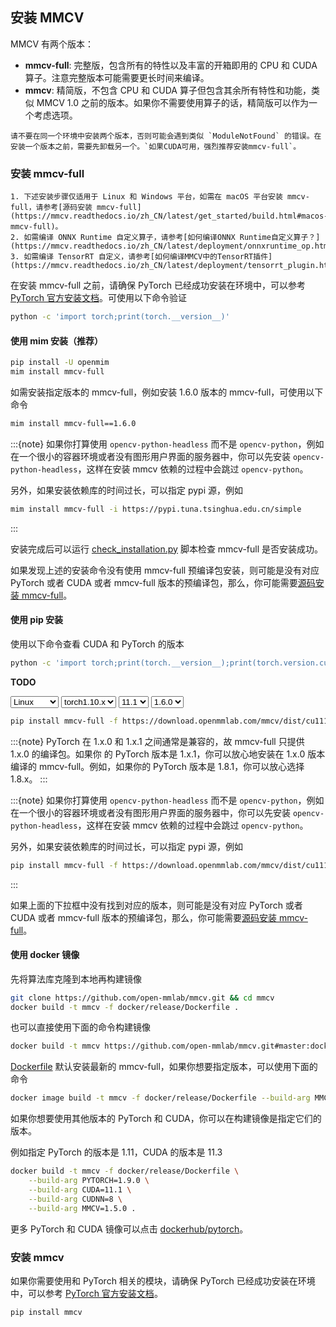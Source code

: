 ## 安装 MMCV

MMCV 有两个版本：

- **mmcv-full**: 完整版，包含所有的特性以及丰富的开箱即用的 CPU 和 CUDA 算子。注意完整版本可能需要更长时间来编译。
- **mmcv**: 精简版，不包含 CPU 和 CUDA 算子但包含其余所有特性和功能，类似 MMCV 1.0 之前的版本。如果你不需要使用算子的话，精简版可以作为一个考虑选项。

```{warning}
请不要在同一个环境中安装两个版本，否则可能会遇到类似 `ModuleNotFound` 的错误。在安装一个版本之前，需要先卸载另一个。`如果CUDA可用，强烈推荐安装mmcv-full`。
```

### 安装 mmcv-full

```{note}
1. 下述安装步骤仅适用于 Linux 和 Windows 平台，如需在 macOS 平台安装 mmcv-full，请参考[源码安装 mmcv-full](https://mmcv.readthedocs.io/zh_CN/latest/get_started/build.html#macos-mmcv-full)。
2. 如需编译 ONNX Runtime 自定义算子，请参考[如何编译ONNX Runtime自定义算子？](https://mmcv.readthedocs.io/zh_CN/latest/deployment/onnxruntime_op.html#id1)
3. 如需编译 TensorRT 自定义，请参考[如何编译MMCV中的TensorRT插件](https://mmcv.readthedocs.io/zh_CN/latest/deployment/tensorrt_plugin.html#id3)
```

在安装 mmcv-full 之前，请确保 PyTorch 已经成功安装在环境中，可以参考 [PyTorch 官方安装文档](https://github.com/pytorch/pytorch#installation)。可使用以下命令验证

```bash
python -c 'import torch;print(torch.__version__)'
```

#### 使用 mim 安装（推荐）

```bash
pip install -U openmim
mim install mmcv-full
```

如需安装指定版本的 mmcv-full，例如安装 1.6.0 版本的 mmcv-full，可使用以下命令

```bash
mim install mmcv-full==1.6.0
```

:::{note}
如果你打算使用 `opencv-python-headless` 而不是 `opencv-python`，例如在一个很小的容器环境或者没有图形用户界面的服务器中，你可以先安装 `opencv-python-headless`，这样在安装 mmcv 依赖的过程中会跳过 `opencv-python`。

另外，如果安装依赖库的时间过长，可以指定 pypi 源，例如

```bash
mim install mmcv-full -i https://pypi.tuna.tsinghua.edu.cn/simple
```

:::

安装完成后可以运行 [check_installation.py](https://github.com/open-mmlab/mmcv/.dev_scripts/check_installation.py) 脚本检查 mmcv-full 是否安装成功。

如果发现上述的安装命令没有使用 mmcv-full 预编译包安装，则可能是没有对应 PyTorch 或者 CUDA 或者 mmcv-full 版本的预编译包，那么，你可能需要[源码安装 mmcv-full](https://mmcv.readthedocs.io/zh_CN/latest/get_started/build.html)。

#### 使用 pip 安装

使用以下命令查看 CUDA 和 PyTorch 的版本

```bash
python -c 'import torch;print(torch.__version__);print(torch.version.cuda)'
```

**TODO**

<html>
<body>
<select id="platform" onChange="change()">
    <option selected="selected">Linux</option>
    <option>Windows</option>
</select>
<select id="pytorch" onChange="change()">
    <option selected="selected">torch1.10.x</option>
    <option>torch1.9.x</option>
</select>
<select id="cuda" onChange="change()">
    <option selected="selected">11.1</option>
    <option>10.2</option>
</select>
<select id="mmcv" onChange="change()">
    <option selected="selected">1.6.0</option>
    <option>1.5.3</option>
</select>

<script>
function change()
{
  var x = document.getElementById("platform");
  var y = document.getElementById("pytorch");
  y.options.length = 0;
  if(x.selectedIndex == 0)
  {
    y.options.add(new Option("1.10.x", "0"));
    y.options.add(new Option("1.9.x", "1", false, true));
  }
  if(x.selectedIndex == 1)
  {
    y.options.add(new Option("1.7.x", "0"));
    y.options.add(new Option("1.6.x", "1", false, true));
  }
}
</script>

</body>
</html>

```bash
pip install mmcv-full -f https://download.openmmlab.com/mmcv/dist/cu111/torch1.9.0/index.html
```

:::{note}
PyTorch 在 1.x.0 和 1.x.1 之间通常是兼容的，故 mmcv-full 只提供 1.x.0 的编译包。如果你
的 PyTorch 版本是 1.x.1，你可以放心地安装在 1.x.0 版本编译的 mmcv-full。例如，如果你的
PyTorch 版本是 1.8.1，你可以放心选择 1.8.x。
:::

:::{note}
如果你打算使用 `opencv-python-headless` 而不是 `opencv-python`，例如在一个很小的容器环境或者没有图形用户界面的服务器中，你可以先安装 `opencv-python-headless`，这样在安装 mmcv 依赖的过程中会跳过 `opencv-python`。

另外，如果安装依赖库的时间过长，可以指定 pypi 源，例如

```bash
pip install mmcv-full -f https://download.openmmlab.com/mmcv/dist/cu111/torch1.9.0/index.html -i https://pypi.tuna.tsinghua.edu.cn/simple
```

:::

如果上面的下拉框中没有找到对应的版本，则可能是没有对应 PyTorch 或者 CUDA 或者 mmcv-full 版本的预编译包，那么，你可能需要[源码安装 mmcv-full](https://mmcv.readthedocs.io/zh_CN/latest/get_started/build.html)。

#### 使用 docker 镜像

先将算法库克隆到本地再构建镜像

```bash
git clone https://github.com/open-mmlab/mmcv.git && cd mmcv
docker build -t mmcv -f docker/release/Dockerfile .
```

也可以直接使用下面的命令构建镜像

```bash
docker build -t mmcv https://github.com/open-mmlab/mmcv.git#master:docker/release
```

[Dockerfile](release/Dockerfile) 默认安装最新的 mmcv-full，如果你想要指定版本，可以使用下面的命令

```bash
docker image build -t mmcv -f docker/release/Dockerfile --build-arg MMCV=1.5.0 .
```

如果你想要使用其他版本的 PyTorch 和 CUDA，你可以在构建镜像是指定它们的版本。

例如指定 PyTorch 的版本是 1.11，CUDA 的版本是 11.3

```bash
docker build -t mmcv -f docker/release/Dockerfile \
    --build-arg PYTORCH=1.9.0 \
    --build-arg CUDA=11.1 \
    --build-arg CUDNN=8 \
    --build-arg MMCV=1.5.0 .
```

更多 PyTorch 和 CUDA 镜像可以点击 [dockerhub/pytorch](https://hub.docker.com/r/pytorch/pytorch/tags)。

### 安装 mmcv

如果你需要使用和 PyTorch 相关的模块，请确保 PyTorch 已经成功安装在环境中，可以参考 [PyTorch 官方安装文档](https://github.com/pytorch/pytorch#installation)。

```python
pip install mmcv
```
